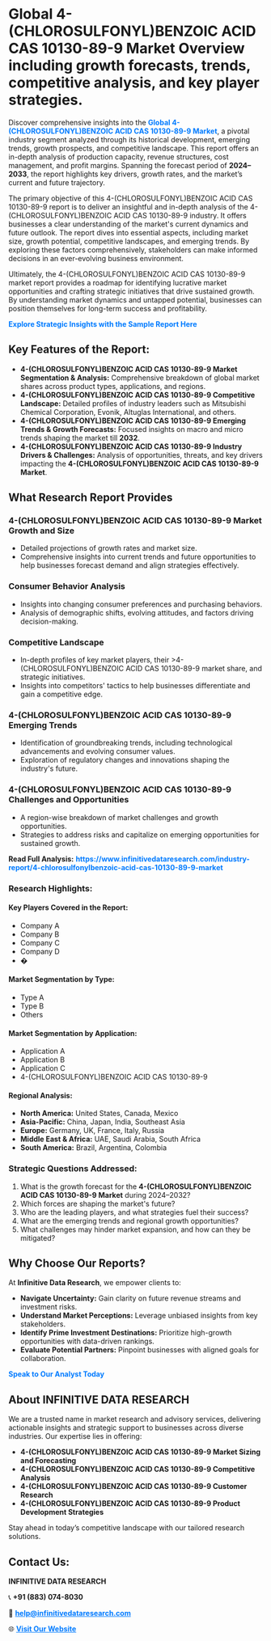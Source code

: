<h1>Global 4-(CHLOROSULFONYL)BENZOIC ACID CAS 10130-89-9 Market Overview including growth forecasts, trends, competitive analysis, and key player strategies.</h1>
<p>
Discover comprehensive insights into the 
<a href="https://www.infinitivedataresearch.com/industry-report/4-chlorosulfonylbenzoic-acid-cas-10130-89-9-market" rel="dofollow" style="color: #007BFF; text-decoration: none;"><strong>Global 4-(CHLOROSULFONYL)BENZOIC ACID CAS 10130-89-9 Market</strong></a>, a pivotal industry segment analyzed through its historical development, emerging trends, growth prospects, and competitive landscape. This report offers an in-depth analysis of production capacity, revenue structures, cost management, and profit margins. Spanning the forecast period of <strong>2024–2033</strong>, the report highlights key drivers, growth rates, and the market’s current and future trajectory.
</p>
<p>
The primary objective of this 4-(CHLOROSULFONYL)BENZOIC ACID CAS 10130-89-9 report is to deliver an insightful and in-depth analysis of the 4-(CHLOROSULFONYL)BENZOIC ACID CAS 10130-89-9 industry. It offers businesses a clear understanding of the market's current dynamics and future outlook. The report dives into essential aspects, including market size, growth potential, competitive landscapes, and emerging trends. By exploring these factors comprehensively, stakeholders can make informed decisions in an ever-evolving business environment.
</p>
<p>
Ultimately, the 4-(CHLOROSULFONYL)BENZOIC ACID CAS 10130-89-9 market report provides a roadmap for identifying lucrative market opportunities and crafting strategic initiatives that drive sustained growth. By understanding market dynamics and untapped potential, businesses can position themselves for long-term success and profitability.
</p>
<p>
<a href="https://www.infinitivedataresearch.com/request-sample/reportId=112175" style="color: #007BFF; text-decoration: none;"><strong>Explore Strategic Insights with the Sample Report Here</strong></a>
</p>

<h2>Key Features of the Report:</h2>
<ul>
<li><strong>4-(CHLOROSULFONYL)BENZOIC ACID CAS 10130-89-9 Market Segmentation & Analysis:</strong> Comprehensive breakdown of global market shares across product types, applications, and regions.</li>
<li><strong>4-(CHLOROSULFONYL)BENZOIC ACID CAS 10130-89-9 Competitive Landscape:</strong> Detailed profiles of industry leaders such as Mitsubishi Chemical Corporation, Evonik, Altuglas International, and others.</li>
<li><strong>4-(CHLOROSULFONYL)BENZOIC ACID CAS 10130-89-9 Emerging Trends & Growth Forecasts:</strong> Focused insights on macro and micro trends shaping the market till <strong>2032</strong>.</li>
<li><strong>4-(CHLOROSULFONYL)BENZOIC ACID CAS 10130-89-9 Industry Drivers & Challenges:</strong> Analysis of opportunities, threats, and key drivers impacting the <strong>4-(CHLOROSULFONYL)BENZOIC ACID CAS 10130-89-9 Market</strong>.</li>
</ul>

<h2>What Research Report Provides</h2>
<h3>4-(CHLOROSULFONYL)BENZOIC ACID CAS 10130-89-9 Market Growth and Size</h3>
<ul>
<li>Detailed projections of growth rates and market size.</li>
<li>Comprehensive insights into current trends and future opportunities to help businesses forecast demand and align strategies effectively.</li>
</ul>

<h3>Consumer Behavior Analysis</h3>
<ul>
<li>Insights into changing consumer preferences and purchasing behaviors.</li>
<li>Analysis of demographic shifts, evolving attitudes, and factors driving decision-making.</li>
</ul>

<h3>Competitive Landscape</h3>
<ul>
<li>In-depth profiles of key market players, their >4-(CHLOROSULFONYL)BENZOIC ACID CAS 10130-89-9 market share, and strategic initiatives.</li>
<li>Insights into competitors' tactics to help businesses differentiate and gain a competitive edge.</li>
</ul>

<h3>4-(CHLOROSULFONYL)BENZOIC ACID CAS 10130-89-9 Emerging Trends</h3>
<ul>
<li>Identification of groundbreaking trends, including technological advancements and evolving consumer values.</li>
<li>Exploration of regulatory changes and innovations shaping the industry's future.</li>
</ul>

<h3>4-(CHLOROSULFONYL)BENZOIC ACID CAS 10130-89-9 Challenges and Opportunities</h3>
<ul>
<li>A region-wise breakdown of market challenges and growth opportunities.</li>
<li>Strategies to address risks and capitalize on emerging opportunities for sustained growth.</li>
</ul>
<p><strong>Read Full Analysis:</strong> <a href="https://www.infinitivedataresearch.com/industry-report/4-chlorosulfonylbenzoic-acid-cas-10130-89-9-market" rel="dofollow" style="color: #007BFF; text-decoration: none;"><strong>https://www.infinitivedataresearch.com/industry-report/4-chlorosulfonylbenzoic-acid-cas-10130-89-9-market</strong></a></p>
<h3>Research Highlights:</h3>
<h4>Key Players Covered in the Report:</h4>
<ul><li>Company A</li><li>Company B</li><li>Company C</li><li>Company D</li><li>�</li></ul>
<h4>Market Segmentation by Type:</h4>
<ul><li>Type A</li><li>Type B</li><li>Others</li></ul>
<h4>Market Segmentation by Application:</h4>
<ul><li>Application A</li><li>Application B</li><li>Application C</li><li>4-(CHLOROSULFONYL)BENZOIC ACID CAS 10130-89-9</li></ul>

<h4>Regional Analysis:</h4>
<ul>
<li><strong>North America:</strong> United States, Canada, Mexico</li>
<li><strong>Asia-Pacific:</strong> China, Japan, India, Southeast Asia</li>
<li><strong>Europe:</strong> Germany, UK, France, Italy, Russia</li>
<li><strong>Middle East & Africa:</strong> UAE, Saudi Arabia, South Africa</li>
<li><strong>South America:</strong> Brazil, Argentina, Colombia</li>
</ul>

<h3>Strategic Questions Addressed:</h3>
<ol>
<li>What is the growth forecast for the <strong>4-(CHLOROSULFONYL)BENZOIC ACID CAS 10130-89-9 Market</strong> during 2024–2032?</li>
<li>Which forces are shaping the market's future?</li>
<li>Who are the leading players, and what strategies fuel their success?</li>
<li>What are the emerging trends and regional growth opportunities?</li>
<li>What challenges may hinder market expansion, and how can they be mitigated?</li>
</ol>

<h2>Why Choose Our Reports?</h2>
<p>At <strong>Infinitive Data Research</strong>, we empower clients to:</p>
<ul>
<li><strong>Navigate Uncertainty:</strong> Gain clarity on future revenue streams and investment risks.</li>
<li><strong>Understand Market Perceptions:</strong> Leverage unbiased insights from key stakeholders.</li>
<li><strong>Identify Prime Investment Destinations:</strong> Prioritize high-growth opportunities with data-driven rankings.</li>
<li><strong>Evaluate Potential Partners:</strong> Pinpoint businesses with aligned goals for collaboration.</li>
</ul>
<p><a href="https://www.infinitivedataresearch.com/industry-report/4-chlorosulfonylbenzoic-acid-cas-10130-89-9-market" rel="dofollow" style="color: #007BFF; text-decoration: none;"><strong>Speak to Our Analyst Today</strong></a></p>

<h2>About INFINITIVE DATA RESEARCH</h2>
<p>We are a trusted name in market research and advisory services, delivering actionable insights and strategic support to businesses across diverse industries. Our expertise lies in offering:</p>
<ul>
<li><strong>4-(CHLOROSULFONYL)BENZOIC ACID CAS 10130-89-9 Market Sizing and Forecasting</strong></li>
<li><strong>4-(CHLOROSULFONYL)BENZOIC ACID CAS 10130-89-9 Competitive Analysis</strong></li>
<li><strong>4-(CHLOROSULFONYL)BENZOIC ACID CAS 10130-89-9 Customer Research</strong></li>
<li><strong>4-(CHLOROSULFONYL)BENZOIC ACID CAS 10130-89-9 Product Development Strategies</strong></li>
</ul>
<p>Stay ahead in today’s competitive landscape with our tailored research solutions.</p>

<h2>Contact Us:</h2>
<p><strong>INFINITIVE DATA RESEARCH</strong></p>
<p>📞 <strong>+91 (883) 074-8030</strong></p>
<p>📧 <strong><a href="mailto:help@infinitivedataresearch.com" style="color: #007BFF;">help@infinitivedataresearch.com</a></strong></p>
<p>🌐 <strong><a href="https://www.infinitivedataresearch.com" rel="dofollow" style="color: #007BFF;">Visit Our Website</a></strong></p>